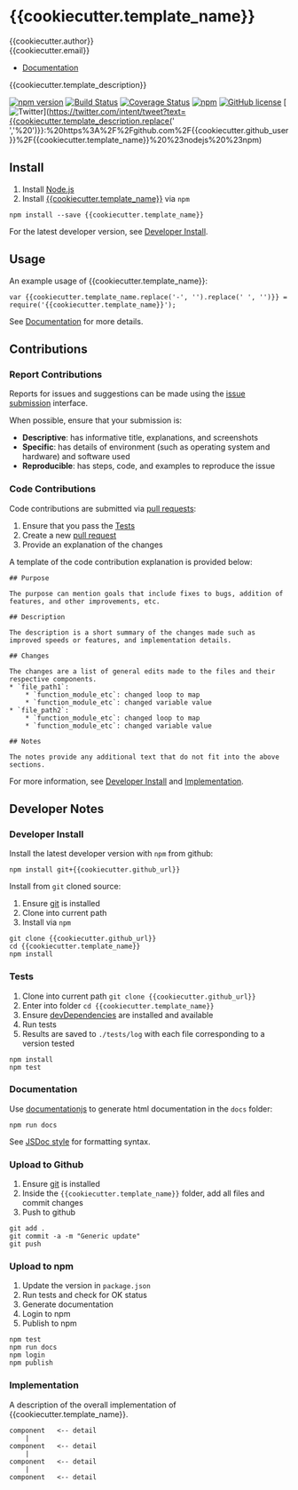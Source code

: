 # {{cookiecutter.template_name}}

{{cookiecutter.author}}  
{{cookiecutter.email}}  

* [Documentation](https://{{cookiecutter.github_user}}.github.io/{{cookiecutter.template_name}})

{{cookiecutter.template_description}}

[![npm version](https://badge.fury.io/js/{{cookiecutter.template_name}}.svg)](https://badge.fury.io/js/{{cookiecutter.template_name}})
[![Build Status](https://travis-ci.org/{{cookiecutter.github_short}}.svg?branch=master)](https://travis-ci.org/{{cookiecutter.github_short}})
[![Coverage Status](https://coveralls.io/repos/github/{{cookiecutter.github_short}}/badge.svg?branch=master)](https://coveralls.io/github/{{cookiecutter.github_short}}?branch=master)
[![npm](https://img.shields.io/npm/dt/{{cookiecutter.template_name}}.svg)](https://www.npmjs.com/package/{{cookiecutter.template_name}})
[![GitHub license](https://img.shields.io/github/license/{{cookiecutter.github_short}}.svg)](https://github.com/{{cookiecutter.github_short}}/blob/master/LICENSE)
[![Twitter](https://img.shields.io/twitter/url/https/github.com/{{cookiecutter.github_short}}.svg?style=social)](https://twitter.com/intent/tweet?text={{cookiecutter.template_description.replace(' ','%20')}}:%20https%3A%2F%2Fgithub.com%2F{{cookiecutter.github_user}}%2F{{cookiecutter.template_name}}%20%23nodejs%20%23npm)

## Install

1. Install [Node.js](https://nodejs.org/en/)
2. Install [{{cookiecutter.template_name}}](https://www.npmjs.com/package/{{cookiecutter.template_name}}) via `npm`

```
npm install --save {{cookiecutter.template_name}}
```

For the latest developer version, see [Developer Install](#developer-install).

## Usage

An example usage of {{cookiecutter.template_name}}:

```
var {{cookiecutter.template_name.replace('-', '').replace(' ', '')}} = require('{{cookiecutter.template_name}}');
```

See [Documentation](https://{{cookiecutter.github_user}}.github.io/{{cookiecutter.template_name}}) for more details.

## Contributions

### Report Contributions

Reports for issues and suggestions can be made using the [issue submission]({{cookiecutter.github_url}}/issues) interface.

When possible, ensure that your submission is:

* **Descriptive**: has informative title, explanations, and screenshots
* **Specific**: has details of environment (such as operating system and hardware) and software used
* **Reproducible**: has steps, code, and examples to reproduce the issue

### Code Contributions

Code contributions are submitted via [pull requests](https://help.github.com/articles/about-pull-requests/):

1. Ensure that you pass the [Tests](#tests)
2. Create a new [pull request]({{cookiecutter.github_url}}/pulls)
3. Provide an explanation of the changes

A template of the code contribution explanation is provided below:

```
## Purpose

The purpose can mention goals that include fixes to bugs, addition of features, and other improvements, etc.

## Description

The description is a short summary of the changes made such as improved speeds or features, and implementation details.

## Changes

The changes are a list of general edits made to the files and their respective components.
* `file_path1`:
    * `function_module_etc`: changed loop to map
    * `function_module_etc`: changed variable value
* `file_path2`:
    * `function_module_etc`: changed loop to map
    * `function_module_etc`: changed variable value

## Notes

The notes provide any additional text that do not fit into the above sections.
```

For more information, see [Developer Install](#developer-install) and [Implementation](#implementation).

## Developer Notes

### Developer Install

Install the latest developer version with `npm` from github:

```
npm install git+{{cookiecutter.github_url}}
```
  
Install from `git` cloned source:

1. Ensure [git](https://git-scm.com/) is installed
2. Clone into current path
3. Install via `npm`

```
git clone {{cookiecutter.github_url}}
cd {{cookiecutter.template_name}}
npm install
```

### Tests

1. Clone into current path `git clone {{cookiecutter.github_url}}`
2. Enter into folder `cd {{cookiecutter.template_name}}`
3. Ensure [devDependencies](https://docs.npmjs.com/files/package.json#devdependencies) are installed and available
4. Run tests
5. Results are saved to `./tests/log` with each file corresponding to a version tested

```
npm install
npm test
```

### Documentation

Use [documentationjs](https://www.npmjs.com/package/documentation) to generate html documentation in the `docs` folder:

```
npm run docs
```

See [JSDoc style](http://usejsdoc.org/) for formatting syntax.

### Upload to Github

1. Ensure [git](https://git-scm.com/) is installed
2. Inside the `{{cookiecutter.template_name}}` folder, add all files and commit changes
3. Push to github

```
git add .
git commit -a -m "Generic update"
git push
```

### Upload to npm

1. Update the version in `package.json`
2. Run tests and check for OK status
3. Generate documentation
4. Login to npm
5. Publish to npm

```
npm test
npm run docs
npm login
npm publish
```

### Implementation

A description of the overall implementation of {{cookiecutter.template_name}}.

```
component   <-- detail
    |
component   <-- detail
    |
component   <-- detail
    |
component   <-- detail
```
